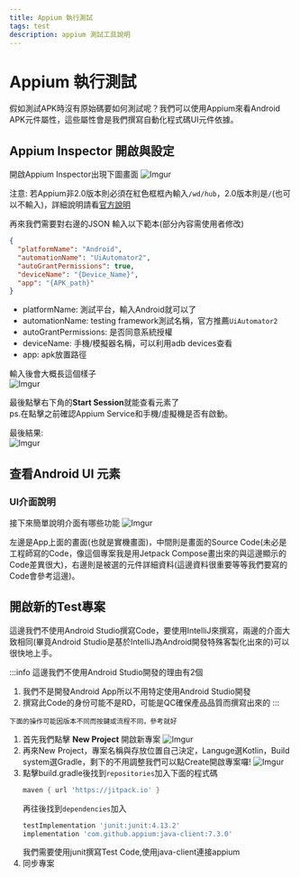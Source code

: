 ```yaml
---
title: Appium 執行測試
tags: test
description: appium 測試工具說明
---
```

# Appium 執行測試

假如測試APK時沒有原始碼要如何測試呢？我們可以使用Appium來看Android APK元件屬性，這些屬性會是我們撰寫自動化程式碼UI元件依據。

## Appium Inspector 開啟與設定

開啟Appium Inspector出現下圖畫面
![Imgur](https://i.imgur.com/VBZVymH.png)

注意:
若Appium非2.0版本則必須在紅色框框內輸入`/wd/hub`，2.0版本則是`/`(也可以不輸入)，詳細說明請看[官方說明](https://github.com/appium/appium-inspector#important-migration-notes)  

再來我們需要對右邊的JSON 輸入以下範本(部分內容需使用者修改)  
```json
{
  "platformName": "Android",
  "automationName": "UiAutomator2",
  "autoGrantPermissions": true,
  "deviceName": "{Device_Name}",
  "app": "{APK_path}"
}
```
* platformName: 測試平台，輸入Android就可以了
* automationName: testing framework測試名稱，官方推薦`UiAutomator2`
* autoGrantPermissions: 是否同意系統授權
* deviceName: 手機/模擬器名稱，可以利用adb devices查看
* app: apk放置路徑

輸入後會大概長這個樣子  
![Imgur](https://i.imgur.com/PDKe2Gs.png)  

最後點擊右下角的**Start Session**就能查看元素了  
ps.在點擊之前確認Appium Service和手機/虛擬機是否有啟動。

最後結果:  
![Imgur](https://i.imgur.com/WGlHUOv.png)

## 查看Android UI 元素

### UI介面說明
接下來簡單說明介面有哪些功能
![Imgur](https://i.imgur.com/92gbnPl.png)  

左邊是App上面的畫面(也就是實機畫面)，中間則是畫面的Source Code(未必是工程師寫的Code，像這個專案我是用Jetpack Compose畫出來的與這邊顯示的Code差異很大)，右邊則是被選的元件詳細資料(這邊資料很重要等等我們要寫的Code會參考這邊)。  

## 開啟新的Test專案
這邊我們不使用Android Studio撰寫Code，要使用IntelliJ來撰寫，兩邊的介面大致相同(畢竟Android Studio是基於IntelliJ為Android開發特殊客製化出來的)可以很快地上手。

:::info
這邊我們不使用Android Studio開發的理由有2個
1. 我們不是開發Android App所以不用特定使用Android Studio開發
2. 撰寫此Code的身份可能不是RD，可能是QC確保產品品質而撰寫出來的
:::

`下面的操作可能因版本不同而按鍵或流程不同，參考就好`
1. 首先我們點擊 **New Project** 開啟新專案
![Imgur](https://i.imgur.com/BgZzqGx.png)
2. 再來New Project，專案名稱與存放位置自己決定，Languge選Kotlin，Build system選Gradle，剩下的不用調整我們可以點Create開啟專案囉!
![Imgur](https://i.imgur.com/CUIVp7G.png)
3. 點擊build.gradle後找到`repositories`加入下面的程式碼
    ```groovy
    maven { url 'https://jitpack.io' }
    ```
    再往後找到`dependencies`加入
    ```groovy
    testImplementation 'junit:junit:4.13.2'
    implementation 'com.github.appium:java-client:7.3.0'
    ```
    我們需要使用junit撰寫Test Code,使用java-client連接appium
4. 同步專案



